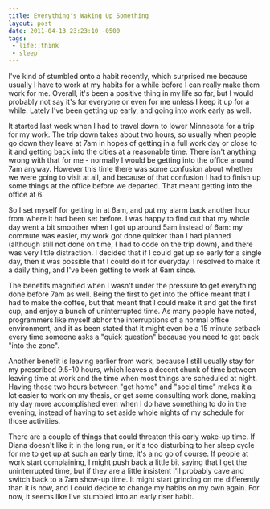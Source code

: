 ```yaml
---
title: Everything's Waking Up Something
layout: post
date: 2011-04-13 23:23:10 -0500
tags:
 - life::think
 - sleep
---
```

I've kind of stumbled onto a habit recently, which surprised me because
usually I have to work at my habits for a while before I can really
make them work for me.  Overall, it's been a positive thing in my life
so far, but I would probably not say it's for everyone or even for me
unless I keep it up for a while. Lately I've been getting up early, and going
into work early as well.

It started last week when I had to travel down to lower Minnesota for
a trip for my work.  The trip down takes about two hours, so usually
when people go down they leave at 7am in hopes of getting in a full
work day or close to it and getting back into the cities at a
reasonable time.  There isn't anything wrong with that for me -
normally I would be getting into the office around 7am anyway.
However this time there was some confusion about whether we were going
to visit at all, and because of that confusion I had to finish up some
things at the office before we departed.  That meant getting into the
office at 6.

So I set myself for getting in at 6am, and put my alarm back another
hour from where it had been set before.  I was happy to find out that
my whole day went a bit smoother when I got up around 5am instead of
6am: my commute was easier, my work got done quicker than I had
planned (although still not done on time, I had to code on the trip
down), and there was very little distraction.  I decided that if I
could get up so early for a single day, then it was possible that I
could do it for everyday.  I resolved to make it a daily thing, and
I've been getting to work at 6am since.

The benefits magnified when I wasn't under the pressure to get
everything done before 7am as well.  Being the first to get into the
office meant that I had to make the coffee, but that meant that I
could make it and get the first cup, and enjoy a bunch of
uninterrupted time.  As many people have noted, programmers like
myself abhor the interruptions of a normal office environment, and it
as been stated that it might even be a 15 minute setback every time
someone asks a "quick question" because you need to get back "into the
zone".

Another benefit is leaving earlier from work, because I still usually 
stay for my prescribed 9.5-10 hours, which leaves
a decent chunk of time between leaving time at work and the time when
most things are scheduled at night.  Having those two hours between
"get home" and "social time" makes it a lot easier to work on my
thesis, or get some consulting work done, making my day more
accomplished even when I do have something to do in the evening,
instead of having to set aside whole nights of my schedule for those
activities.

There are a couple of things that could threaten this early wake-up
time.   If Diana doesn't like it in the long run, or it's too
disturbing to her sleep cycle for me to get up at such an early time,
it's a no go of course.  If people at work start complaining, I might
push back a little bit saying that I get the uninterrupted time, but
if they are a little insistent I'll probably cave and switch back to a
7am show-up time.  It might start grinding on me differently
than it is now, and I could decide to change my habits on my own
again.  For now, it seems like I've stumbled into an early riser
habit.
